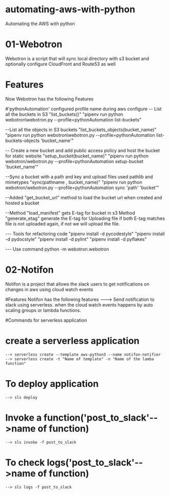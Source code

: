 # automating-aws-with-python
Automating the AWS with python

# 01-Webotron
 Webotron is a script that will sync local directory with s3 bucket and optionally configure CloudFront and Route53 as well

 # Features
 Now Webotron has the following Features


#'pythonAutomation' configured profile name during aws configure
 -- List all the buckets in S3 "list_buckets()"
         "pipenv run python webotron\webotron.py --profile=pythonAutomation list-buckets"

 --List all the objects in S3 buckets "list_buckets_objects(bucket_name)"
         "pipenv run python webotron\webotron.py --profile=pythonAutomation list-buckets-objects 'bucket_name'"

 -- Create a new bucket and add public access policy and host the bucket for static website "setup_bucket(bucket_name)"
         "pipenv run python webotron/webotron.py --profile=pythonAutomation setup-bucket 'bucket_name'"

 --Sync a bucket with a path and key and upload files used pathlib and mimetypes  "sync(pathname , bucket_name)"
         "pipenv run python webotron/webotron.py --profile=pythonAutomation sync 'path' 'bucket'"

 --Added "get_bucket_url" method to load the bucket url when created and hosted a bucket

 --Method "load_manifest" gets E-tag for bucket in s3
   Method "generate_etag" generate the E-tag for Uploading file
   if both E-tag matches file is not uploaded again, if not we will upload the file.


  --- Tools for refactoring code
          "pipenv install -d pycodestyle"
          "pipenv install -d pydocstyle"
          "pipenv install -d pylint"
          "pipenv install -d pyflakes"


--- Use command python -m webotron.webotron


# 02-Notifon
  Notifon is a project that allows the slack users to get notifications on changes in aws using cloud watch events

#Features
  Notifon has the following features
    ---> Send notification to slack using serverless. when the cloud watch events happens by
         auto scaling groups or lambda functions.

#Commands for serverless application

  # create a serverless application
    --> serverless create --template aws-python3 --name notifon-notifier
    --> serverless create -t "Name of template" -n "Name of the lamba function"
  # To deploy application
    --> sls deploy
  # Invoke a function('post_to_slack'-->name of function)
    --> sls invoke -f post_to_slack
  # To check logs('post_to_slack'-->name of function)
    --> sls logs -f post_to_slack
